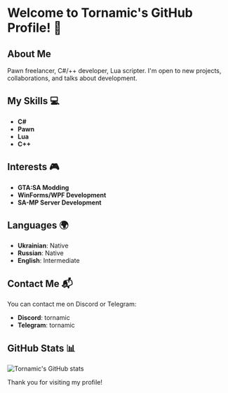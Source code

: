 # Welcome to Tornamic's GitHub Profile! 👋

## About Me

Pawn freelancer, C#/++ developer, Lua scripter. I'm open to new projects, collaborations, and talks about development.

## My Skills 💻

- **C#**
- **Pawn**
- **Lua**
- **C++**

## Interests 🎮

- **GTA:SA Modding**
- **WinForms/WPF Development**
- **SA-MP Server Development**

## Languages 🌍

- **Ukrainian**: Native
- **Russian**: Native
- **English**: Intermediate

## Contact Me 📬

You can contact me on Discord or Telegram:
- **Discord**: tornamic
- **Telegram**: tornamic

## GitHub Stats 📊

![Tornamic's GitHub stats](https://github-readme-stats.vercel.app/api?username=Tornamic&show_icons=true&theme=dark)

Thank you for visiting my profile!

